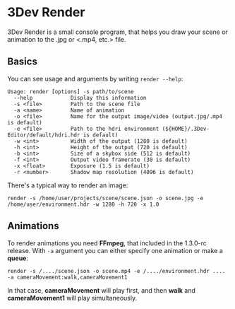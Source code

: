 # 3Dev Render
3Dev Render is a small console program, that helps you draw your scene or animation to the .jpg or <.mp4, etc.> file.
## Basics
You can see usage and arguments by writing `render --help`:
```
Usage: render [options] -s path/to/scene
  --help            Display this information
  -s <file>         Path to the scene file
  -a <name>         Name of animation
  -o <file>         Name for the output image/video (output.jpg/.mp4 is default)
  -e <file>         Path to the hdri environment (${HOME}/.3Dev-Editor/default/hdri.hdr is default)
  -w <int>          Width of the output (1280 is default)
  -h <int>          Height of the output (720 is default)
  -b <int>          Size of a skybox side (512 is default)
  -f <int>          Output video framerate (30 is default)
  -x <float>        Exposure (1.5 is default)
  -r <number>       Shadow map resolution (4096 is default)
```
There's a typical way to render an image:
```
render -s /home/user/projects/scene/scene.json -o scene.jpg -e /home/user/environment.hdr -w 1280 -h 720 -x 1.0
```
## Animations
To render animations you need **FFmpeg**, that included in the 1.3.0-rc release. With `-a` argument you can either specify one animation or make a **queue**:
```
render -s /..../scene.json -o scene.mp4 -e /..../environment.hdr .... -a cameraMovement:walk,cameraMovement1
```
In that case, **cameraMovement** will play first, and then **walk** and **cameraMovement1** will play simultaneously.  

